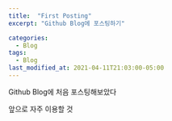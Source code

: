 ```yaml
---
title:  "First Posting"
excerpt: "Github Blog에 포스팅하기"

categories:
  - Blog
tags:
  - Blog
last_modified_at: 2021-04-11T21:03:00-05:00
---
```


Github Blog에 처음 포스팅해보았다

앞으로 자주 이용할 것
